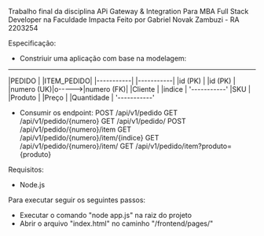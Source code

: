 Trabalho final da disciplina APi Gateway & Integration
Para MBA Full Stack Developer na Faculdade Impacta
Feito por Gabriel Novak Zambuzi - RA 2203254

Especificação:
- Constriuir uma aplicação com base na modelagem:
 ___________         ___________
|PEDIDO     |       |ITEM_PEDIDO|
|-----------|       |-----------|
|id (PK)    |       |id (PK)    |
|numero (UK)|o----->|numero (FK)|
|Cliente    |       |indice     |
'-----------'       |SKU        |
                    |Produto    |
                    |Preço      |
                    |Quantidade |
                    '-----------'

- Consumir os endpoint:
    POST /api/v1/pedido
    GET  /api/v1/pedido/{numero}
    GET  /api/v1/pedido/
    POST /api/v1/pedido/{numero}/item
    GET  /api/v1/pedido/{numero}/item/{indice}
    GET  /api/v1/pedido/{numero}/item/
    GET  /api/v1/pedido/item?produto={produto}

Requisitos:
- Node.js

Para executar seguir os seguintes passos:
- Executar o comando "node app.js" na raiz do projeto
- Abrir o arquivo "index.html" no caminho "/frontend/pages/"
